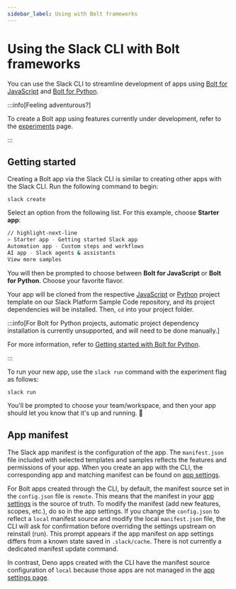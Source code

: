 ```yaml
---
sidebar_label: Using with Bolt frameworks
---
```


# Using the Slack CLI with Bolt frameworks

You can use the Slack CLI to streamline development of apps using [Bolt for JavaScript](/tools/bolt-js) and [Bolt for Python](/tools/bolt-python).

:::info[Feeling adventurous?]

To create a Bolt app using features currently under development, refer to the [experiments](/tools/slack-cli/reference/experiments) page.

:::

## Getting started

Creating a Bolt app via the Slack CLI is similar to creating other apps with the Slack CLI. Run the following command to begin:

```
slack create
```

Select an option from the following list. For this example, choose **Starter app**:

```zsh
// highlight-next-line
> Starter app - Getting started Slack app
Automation app - Custom steps and workflows
AI app - Slack agents & assistants
View more samples
```

You will then be prompted to choose between **Bolt for JavaScript** or **Bolt for Python**. Choose your favorite flavor.

Your app will be cloned from the respective [JavaScript](https://github.com/slack-samples/bolt-js-starter-template) or [Python](https://github.com/slack-samples/bolt-python-starter-template) project template on our Slack Platform Sample Code repository, and its project dependencies will be installed. Then, `cd` into your project folder. 

:::info[For Bolt for Python projects, automatic project dependency installation is currently unsupported, and will need to be done manually.] 

For more information, refer to [Getting started with Bolt for Python](/bolt-python/getting-started).

:::

To run your new app, use the `slack run` command with the experiment flag as follows:

```
slack run
```

You'll be prompted to choose your team/workspace, and then your app should let you know that it's up and running. 🎉

## App manifest

The Slack app manifest is the configuration of the app. The `manifest.json` file included with selected templates and samples reflects the features and permissions of your app. When you create an app with the CLI, the corresponding app and matching manifest can be found on [app settings](https://api.slack.com/apps).

For Bolt apps created through the CLI, by default, the manifest source set in the `config.json` file is `remote`. This means that the manifest in your [app settings](https://api.slack.com/apps) is the source of truth. To modify the manifest (add new features, scopes, etc.), do so in the app settings. If you change the `config.json` to reflect a `local` manifest source and modify the local `manifest.json` file, the CLI will ask for confirmation before overriding the settings upstream on reinstall (run). This prompt appears if the app manifest on app settings differs from a known state saved in `.slack/cache`. There is not currently a dedicated manifest update command.

In contrast, Deno apps created with the CLI have the manifest source configuration of `local` because those apps are not managed in the [app settings page](https://api.slack.com/apps).